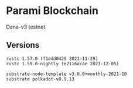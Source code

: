 # Parami Blockchain

Dana-v3 testnet.

## Versions

```
rustc 1.57.0 (f1edd0429 2021-11-29)
rustc 1.59.0-nightly (e2116acae 2021-12-05)

substrate-node-template v3.0.0+monthly-2021-10
substrate polkadot-v0.9.13
```
